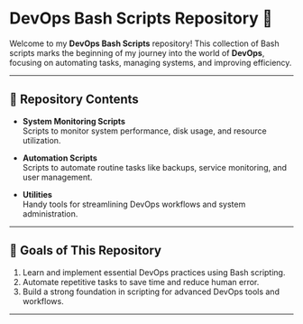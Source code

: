 # DevOps Bash Scripts Repository 🚀

Welcome to my **DevOps Bash Scripts** repository! This collection of Bash scripts marks the beginning of my journey into the world of **DevOps**, focusing on automating tasks, managing systems, and improving efficiency.

---

## 📂 Repository Contents

- **System Monitoring Scripts**  
  Scripts to monitor system performance, disk usage, and resource utilization.

- **Automation Scripts**  
  Scripts to automate routine tasks like backups, service monitoring, and user management.

- **Utilities**  
  Handy tools for streamlining DevOps workflows and system administration.

---

## 🎯 Goals of This Repository

1. Learn and implement essential DevOps practices using Bash scripting.  
2. Automate repetitive tasks to save time and reduce human error.  
3. Build a strong foundation in scripting for advanced DevOps tools and workflows.  

---
